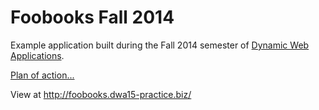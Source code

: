 # Foobooks Fall 2014

Example application built during the Fall 2014 semester of [Dynamic Web Applications](http://dwa15.com).

[Plan of action...](https://docs.google.com/a/susanbuck.net/document/d/1m-pT1zqnEjWtaWq74pjYDkpwBnEyMsoEpna28pjTSpE/edit)

View at <http://foobooks.dwa15-practice.biz/>